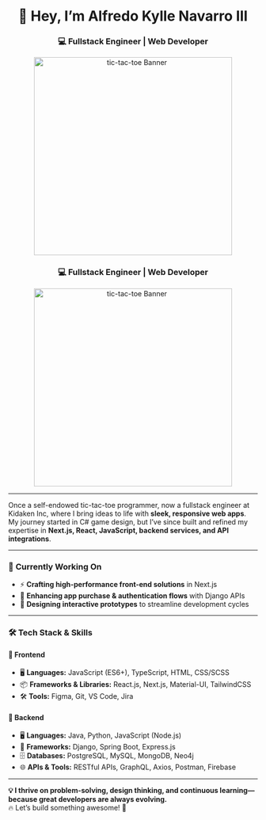 <h1 align="center">👋 Hey, I’m Alfredo Kylle Navarro III</h1>

<h3 align="center">💻 Fullstack Engineer | Web Developer</h3>

<p align="center">
  <img src="https://media0.giphy.com/media/gR92EF4p9XyEHyD2n5/giphy.gif?cid=6c09b952cfcyh79qzkahofl1qdq3213mwdc37iwa2pk2wir5&ep=v1_gifs_search&rid=giphy.gif&ct=g" alt="tic-tac-toe Banner" width="400"/>
</p>

<h3 align="center">💻 Fullstack Engineer | Web Developer</h3>

<p align="center">
  <img src="https://media0.giphy.com/media/gR92EF4p9XyEHyD2n5/giphy.gif?cid=6c09b952cfcyh79qzkahofl1qdq3213mwdc37iwa2pk2wir5&ep=v1_gifs_search&rid=giphy.gif&ct=g" alt="tic-tac-toe Banner" width="400"/>
</p>

---

Once a self-endowed tic-tac-toe programmer, now a fullstack engineer at Kidaken Inc, where I bring ideas to life with **sleek, responsive web apps**.  
My journey started in C# game design, but I’ve since built and refined my expertise in **Next.js, React, JavaScript, backend services, and API integrations**.

---

### 🚀 **Currently Working On**
- ⚡ **Crafting high-performance front-end solutions** in Next.js  
- 🔐 **Enhancing app purchase & authentication flows** with Django APIs  
- 🎨 **Designing interactive prototypes** to streamline development cycles  

---

### 🛠 **Tech Stack & Skills**
#### 🎨 **Frontend**  
- 🖥️ **Languages:** JavaScript (ES6+), TypeScript, HTML, CSS/SCSS  
- 📦 **Frameworks & Libraries:** React.js, Next.js, Material-UI, TailwindCSS  
- 🛠️ **Tools:** Figma, Git, VS Code, Jira  

#### 🔧 **Backend**  
- 🖥️ **Languages:** Java, Python, JavaScript (Node.js)  
- 🚀 **Frameworks:** Django, Spring Boot, Express.js  
- 🗄️ **Databases:** PostgreSQL, MySQL, MongoDB, Neo4j  
- 🌐 **APIs & Tools:** RESTful APIs, GraphQL, Axios, Postman, Firebase  

---

**💡 I thrive on problem-solving, design thinking, and continuous learning—because great developers are always evolving.**  
🔥 Let’s build something awesome! 🚀  
